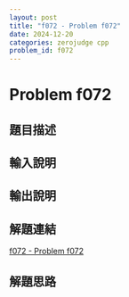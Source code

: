 ```yaml
---
layout: post
title: "f072 - Problem f072"
date: 2024-12-20
categories: zerojudge cpp
problem_id: f072
---
```


# Problem f072

## 題目描述



## 輸入說明



## 輸出說明



## 解題連結

[f072 - Problem f072](https://zerojudge.tw/ShowProblem?problemid=f072)

## 解題思路

